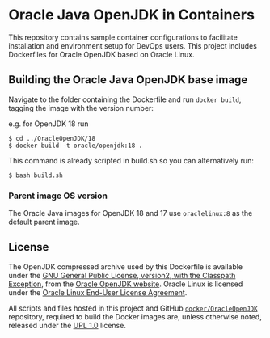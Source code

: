 Oracle Java OpenJDK in Containers
=====
This repository contains sample container configurations to facilitate installation and environment setup for DevOps users. This project includes Dockerfiles for Oracle OpenJDK based on Oracle Linux.

## Building the Oracle Java OpenJDK base image
Navigate to the folder containing the Dockerfile and run `docker build`, tagging the image with the version number:

e.g. for OpenJDK 18 run
```
$ cd ../OracleOpenJDK/18
$ docker build -t oracle/openjdk:18 .
```

This command is already scripted in build.sh so you can alternatively run:
```
$ bash build.sh
```

### Parent image OS version

The Oracle Java images for OpenJDK 18 and 17 use `oraclelinux:8` as the default parent image.


## License
The OpenJDK compressed archive used by this Dockerfile is available under the [GNU General Public License, version2, with the Classpath Exception](https://openjdk.java.net/legal/gplv2+ce.html), from the [Oracle OpenJDK website](https://jdk.java.net).
Oracle Linux is licensed under the [Oracle Linux End-User License Agreement](https://oss.oracle.com/ol/EULA).

All scripts and files hosted in this project and GitHub [`docker/OracleOpenJDK`](./) repository, required to build the Docker images are, unless otherwise noted, released under the [UPL 1.0](https://oss.oracle.com/licenses/upl/) license.
